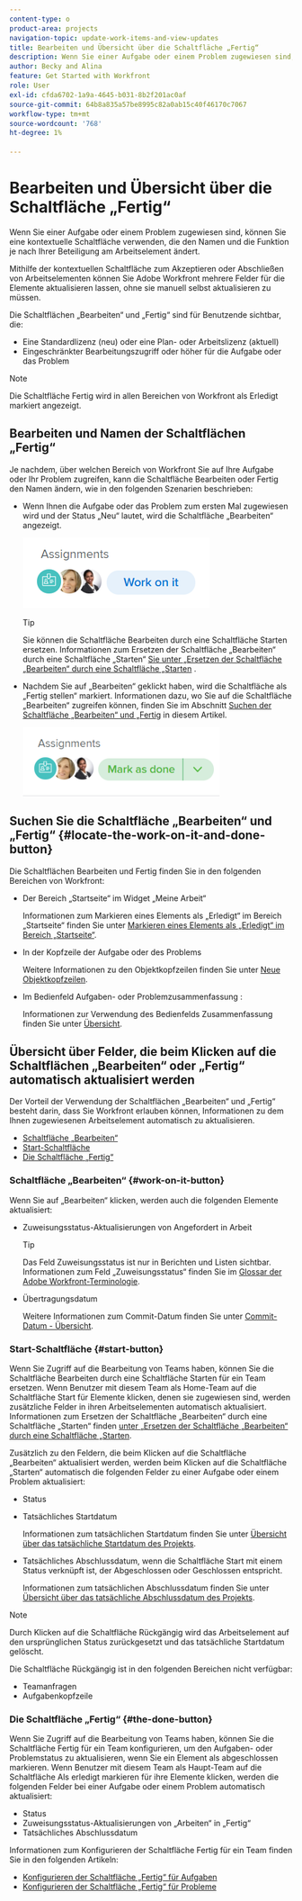```yaml
---
content-type: o
product-area: projects
navigation-topic: update-work-items-and-view-updates
title: Bearbeiten und Übersicht über die Schaltfläche „Fertig“
description: Wenn Sie einer Aufgabe oder einem Problem zugewiesen sind, können Sie eine kontextuelle Schaltfläche verwenden, die den Namen und die Funktion je nach Ihrer Beteiligung am Arbeitselement ändert.
author: Becky and Alina
feature: Get Started with Workfront
role: User
exl-id: cfda6702-1a9a-4645-b031-8b2f201ac0af
source-git-commit: 64b8a835a57be8995c82a0ab15c40f46170c7067
workflow-type: tm+mt
source-wordcount: '768'
ht-degree: 1%

---
```


# Bearbeiten und Übersicht über die Schaltfläche „Fertig“

Wenn Sie einer Aufgabe oder einem Problem zugewiesen sind, können Sie eine kontextuelle Schaltfläche verwenden, die den Namen und die Funktion je nach Ihrer Beteiligung am Arbeitselement ändert.

Mithilfe der kontextuellen Schaltfläche zum Akzeptieren oder Abschließen von Arbeitselementen können Sie Adobe Workfront mehrere Felder für die Elemente aktualisieren lassen, ohne sie manuell selbst aktualisieren zu müssen.

Die Schaltflächen „Bearbeiten“ und „Fertig“ sind für Benutzende sichtbar, die:

* Eine Standardlizenz (neu) oder eine Plan- oder Arbeitslizenz (aktuell)
* Eingeschränkter Bearbeitungszugriff oder höher für die Aufgabe oder das Problem

>[!NOTE]
>
>Die Schaltfläche Fertig wird in allen Bereichen von Workfront als Erledigt markiert angezeigt.

## Bearbeiten und Namen der Schaltflächen „Fertig“

Je nachdem, über welchen Bereich von Workfront Sie auf Ihre Aufgabe oder Ihr Problem zugreifen, kann die Schaltfläche Bearbeiten oder Fertig den Namen ändern, wie in den folgenden Szenarien beschrieben:

* Wenn Ihnen die Aufgabe oder das Problem zum ersten Mal zugewiesen wird und der Status „Neu“ lautet, wird die Schaltfläche „Bearbeiten“ angezeigt.

  ![](assets/nwe-work-on-it-button.png)

  >[!TIP]
  >
  >Sie können die Schaltfläche Bearbeiten durch eine Schaltfläche Starten ersetzen. Informationen zum Ersetzen der Schaltfläche „Bearbeiten“ durch eine Schaltfläche „Starten“ [ Sie unter „Ersetzen der Schaltfläche „Bearbeiten“ durch eine Schaltfläche „Starten](../../people-teams-and-groups/create-and-manage-teams/work-on-it-button-to-start-button.md) .

* Nachdem Sie auf „Bearbeiten“ geklickt haben, wird die Schaltfläche als „Fertig stellen“ markiert. Informationen dazu, wo Sie auf die Schaltfläche „Bearbeiten“ zugreifen können, finden Sie im Abschnitt [Suchen der Schaltfläche „Bearbeiten“ und „Fertig](#locate-the-work-on-it-and-done-button) in diesem Artikel.

  ![](assets/nwe-mark-as-done-button-350x122.png)


<!--If you are not the only one assigned to the task or issue and you are accessing your work item from the My Work widget in the Home area, the button changes to Done with my part.

  ![](assets/home-left-done-with-my-part-button-350x184.png)-->

## Suchen Sie die Schaltfläche „Bearbeiten“ und „Fertig“ {#locate-the-work-on-it-and-done-button}

Die Schaltflächen Bearbeiten und Fertig finden Sie in den folgenden Bereichen von Workfront:

* Der Bereich „Startseite“ im Widget „Meine Arbeit“

  Informationen zum Markieren eines Elements als „Erledigt“ im Bereich „Startseite“ finden Sie unter [Markieren eines Elements als „Erledigt“ im Bereich „Startseite“](../../workfront-basics/using-home/using-the-home-area/mark-item-done-in-home.md).

* In der Kopfzeile der Aufgabe oder des Problems

  Weitere Informationen zu den Objektkopfzeilen finden Sie unter [Neue Objektkopfzeilen](../../workfront-basics/the-new-workfront-experience/new-object-headers.md).

* Im Bedienfeld Aufgaben- oder Problemzusammenfassung :

  Informationen zur Verwendung des Bedienfelds Zusammenfassung finden Sie unter [Übersicht](../../workfront-basics/the-new-workfront-experience/summary-overview.md).

## Übersicht über Felder, die beim Klicken auf die Schaltflächen „Bearbeiten“ oder „Fertig“ automatisch aktualisiert werden

Der Vorteil der Verwendung der Schaltflächen „Bearbeiten“ und „Fertig“ besteht darin, dass Sie Workfront erlauben können, Informationen zu dem Ihnen zugewiesenen Arbeitselement automatisch zu aktualisieren.

* [Schaltfläche „Bearbeiten“](#work-on-it-button)
* [Start-Schaltfläche](#start-button)
* [Die Schaltfläche „Fertig“](#the-done-button)

### Schaltfläche „Bearbeiten“ {#work-on-it-button}

Wenn Sie auf „Bearbeiten“ klicken, werden auch die folgenden Elemente aktualisiert:

* Zuweisungsstatus-Aktualisierungen von Angefordert in Arbeit

  >[!TIP]
  >
  >Das Feld Zuweisungsstatus ist nur in Berichten und Listen sichtbar. Informationen zum Feld „Zuweisungsstatus“ finden Sie im [Glossar der Adobe Workfront-Terminologie](../../workfront-basics/navigate-workfront/workfront-navigation/workfront-terminology-glossary.md).

* Übertragungsdatum

  Weitere Informationen zum Commit-Datum finden Sie unter [Commit-Datum - Übersicht](../../manage-work/projects/updating-work-in-a-project/overview-of-commit-dates.md).

### Start-Schaltfläche {#start-button}

Wenn Sie Zugriff auf die Bearbeitung von Teams haben, können Sie die Schaltfläche Bearbeiten durch eine Schaltfläche Starten für ein Team ersetzen. Wenn Benutzer mit diesem Team als Home-Team auf die Schaltfläche Start für Elemente klicken, denen sie zugewiesen sind, werden zusätzliche Felder in ihren Arbeitselementen automatisch aktualisiert. Informationen zum Ersetzen der Schaltfläche „Bearbeiten“ durch eine Schaltfläche „Starten“ finden [ unter „Ersetzen der Schaltfläche „Bearbeiten“ durch eine Schaltfläche „Starten](../../people-teams-and-groups/create-and-manage-teams/work-on-it-button-to-start-button.md).

Zusätzlich zu den Feldern, die beim Klicken auf die Schaltfläche „Bearbeiten“ aktualisiert werden, werden beim Klicken auf die Schaltfläche „Starten“ automatisch die folgenden Felder zu einer Aufgabe oder einem Problem aktualisiert:

* Status
* Tatsächliches Startdatum

  Informationen zum tatsächlichen Startdatum finden Sie unter [Übersicht über das tatsächliche Startdatum des Projekts](../../manage-work/projects/planning-a-project/project-actual-start-date.md).

* Tatsächliches Abschlussdatum, wenn die Schaltfläche Start mit einem Status verknüpft ist, der Abgeschlossen oder Geschlossen entspricht.

  Informationen zum tatsächlichen Abschlussdatum finden Sie unter [Übersicht über das tatsächliche Abschlussdatum des Projekts](../../manage-work/projects/planning-a-project/project-actual-completion-date.md).

>[!NOTE]
>
>Durch Klicken auf die Schaltfläche Rückgängig wird das Arbeitselement auf den ursprünglichen Status zurückgesetzt und das tatsächliche Startdatum gelöscht.
>
>Die Schaltfläche Rückgängig ist in den folgenden Bereichen nicht verfügbar:
>
>* Teamanfragen
>* Aufgabenkopfzeile
>

### Die Schaltfläche „Fertig“ {#the-done-button}

Wenn Sie Zugriff auf die Bearbeitung von Teams haben, können Sie die Schaltfläche Fertig für ein Team konfigurieren, um den Aufgaben- oder Problemstatus zu aktualisieren, wenn Sie ein Element als abgeschlossen markieren. Wenn Benutzer mit diesem Team als Haupt-Team auf die Schaltfläche Als erledigt markieren für ihre Elemente klicken, werden die folgenden Felder bei einer Aufgabe oder einem Problem automatisch aktualisiert:

* Status
* Zuweisungsstatus-Aktualisierungen von „Arbeiten“ in „Fertig“
* Tatsächliches Abschlussdatum

Informationen zum Konfigurieren der Schaltfläche Fertig für ein Team finden Sie in den folgenden Artikeln:

* [Konfigurieren der Schaltfläche „Fertig“ für Aufgaben](../../people-teams-and-groups/create-and-manage-teams/configure-the-done-button-for-tasks.md)
* [Konfigurieren der Schaltfläche „Fertig“ für Probleme](../../people-teams-and-groups/create-and-manage-teams/configure-the-done-button-for-issues.md)
